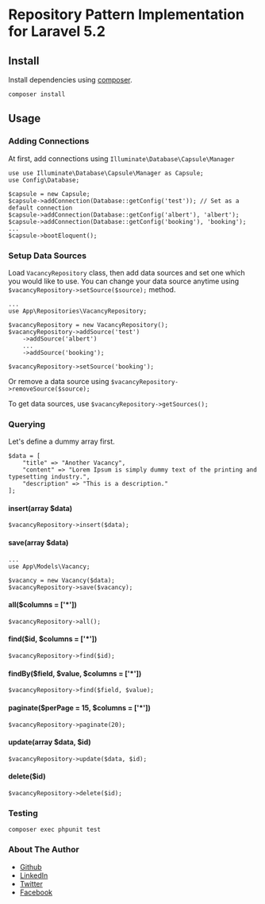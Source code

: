 # Repository Pattern Implementation for Laravel 5.2

## Install
Install dependencies using <a href="https://getcomposer.org" target="_blank">composer</a>.

`composer install`

## Usage

### Adding Connections

At first, add connections using `Illuminate\Database\Capsule\Manager`

```
use use Illuminate\Database\Capsule\Manager as Capsule;
use Config\Database;

$capsule = new Capsule;
$capsule->addConnection(Database::getConfig('test')); // Set as a default connection
$capsule->addConnection(Database::getConfig('albert'), 'albert');
$capsule->addConnection(Database::getConfig('booking'), 'booking');
...
$capsule->bootEloquent();
```

### Setup Data Sources

Load `VacancyRepository` class, then add data sources and set one 
which you would like to use. You can change your data source anytime using
 `$vacancyRepository->setSource($source);` method.

```
...
use App\Repositories\VacancyRepository;

$vacancyRepository = new VacancyRepository();
$vacancyRepository->addSource('test')
    ->addSource('albert')
    ...
    ->addSource('booking');
    
$vacancyRepository->setSource('booking');
```

Or remove a data source using `$vacancyRepository->removeSource($source);`

To get data sources, use `$vacancyRepository->getSources();`

### Querying

Let's define a dummy array first.
```
$data = [
    "title" => "Another Vacancy",
    "content" => "Lorem Ipsum is simply dummy text of the printing and typesetting industry.",
    "description" => "This is a description."
];
```

#### insert(array $data)

`$vacancyRepository->insert($data);`

#### save(array $data)

```
...
use App\Models\Vacancy;

$vacancy = new Vacancy($data);
$vacancyRepository->save($vacancy);
```

#### all($columns = ['*'])

`$vacancyRepository->all();`

#### find($id, $columns = ['*'])

`$vacancyRepository->find($id);`

#### findBy($field, $value, $columns = ['*'])

`$vacancyRepository->find($field, $value);`

#### paginate($perPage = 15, $columns = ['*'])

`$vacancyRepository->paginate(20);`

#### update(array $data, $id)

`$vacancyRepository->update($data, $id);`

#### delete($id)

`$vacancyRepository->delete($id);`

### Testing

`composer exec phpunit test`

### About The Author

- <a href="https://github.com/yigitgenc" target="_blank">Github</a>
- <a href="https://linkedin.com/in/yigitgenc" target="_blank">LinkedIn</a>
- <a href="https://twitter.com/yigidix" target="_blank">Twitter</a>
- <a href="https://facebook.com/yigidix" target="_blank">Facebook</a>